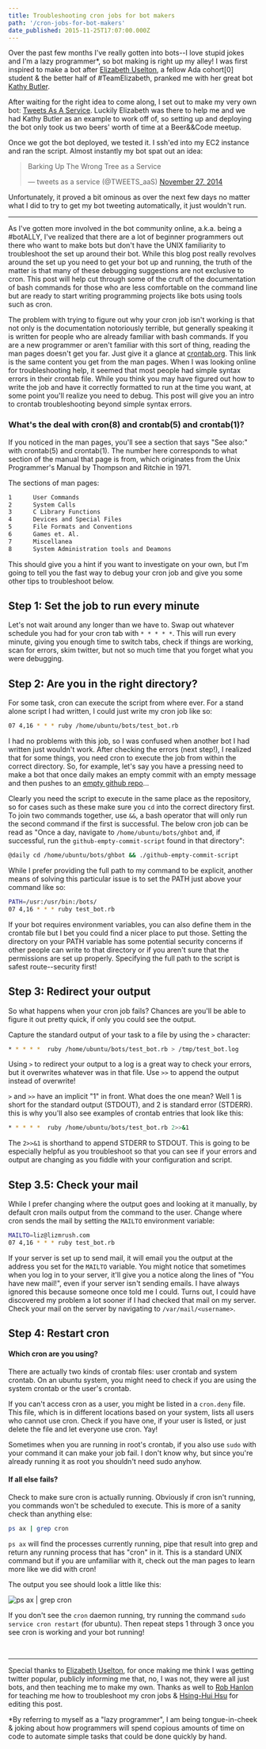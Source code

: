 ```yaml
---
title: Troubleshooting cron jobs for bot makers
path: '/cron-jobs-for-bot-makers'
date_published: 2015-11-25T17:07:00.000Z
---
```


Over the past few months I've really gotten into bots--I love stupid jokes and I'm a lazy programmer\*, so bot making is right up my alley! I was first inspired to make a bot after [Elizabeth Uselton](https://twitter.com/lizuselton), a fellow Ada cohort\[0] student & the better half of #TeamElizabeth, pranked me with her great bot [Kathy Butler](https://twitter.com/katherynebutler).

After waiting for the right idea to come along, I set out to make my very own bot: [Tweets As A Service](https://twitter.com/TWEETS_aaS). Luckily Elizabeth was there to help me and we had Kathy Butler as an example to work off of, so setting up and deploying the bot only took us two beers' worth of time at a Beer&&Code meetup.

Once we got the bot deployed, we tested it. I ssh'ed into my EC2 instance and ran the script. Almost instantly my bot spat out an idea:

<blockquote class="twitter-tweet" lang="en"><p lang="en" dir="ltr">Barking Up The Wrong Tree as a Service</p>&mdash; tweets as a service (@TWEETS_aaS) <a href="https://twitter.com/TWEETS_aaS/status/537824991614472192">November 27, 2014</a></blockquote> <script async src="//platform.twitter.com/widgets.js" charset="utf-8"></script>

Unfortunately, it proved a bit ominous as over the next few days no matter what I did to try to get my bot tweeting automatically, it just wouldn't run.

---

As I've gotten more involved in the bot community online, a.k.a. being a #botALLY, I've realized that there are a lot of beginner programmers out there who want to make bots but don't have the UNIX familiarity to troubleshoot the set up around their bot. While this blog post really revolves around the set up you need to get your bot up and running, the truth of the matter is that many of these debugging suggestions are not exclusive to cron. This post will help cut through some of the cruft of the documentation of bash commands for those who are less comfortable on the command line but are ready to start writing programming projects like bots using tools such as cron.

The problem with trying to figure out why your cron job isn't working is that not only is the documentation notoriously terrible, but generally speaking it is written for people who are already familiar with bash commands. If you are a new programmer or aren't familiar with this sort of thing, reading the man pages doesn't get you far. Just give it a glance at [crontab.org](http://crontab.org). This link is the same content you get from the man pages. When I was looking online for troubleshooting help, it seemed that most people had simple syntax errors in their crontab file. While you think you may have figured out how to write the job and have it correctly formatted to run at the time you want, at some point you'll realize you need to debug. This post will give you an intro to crontab troubleshooting beyond simple syntax errors.

### What's the deal with cron(8) and crontab(5) and crontab(1)?

If you noticed in the man pages, you'll see a section that says "See also:" with crontab(5) and crontab(1). The number here corresponds to what section of the manual that page is from, which originates from the Unix Programmer's Manual by Thompson and Ritchie in 1971.

The sections of man pages:

```bash
1      User Commands
2      System Calls
3      C Library Functions
4      Devices and Special Files
5      File Formats and Conventions
6      Games et. Al.
7      Miscellanea
8      System Administration tools and Deamons
```

This should give you a hint if you want to investigate on your own, but I'm going to tell you the fast way to debug your cron job and give you some other tips to troubleshoot below.

## Step 1: Set the job to run every minute

Let's not wait around any longer than we have to. Swap out whatever schedule you had for your cron tab with `* * * * *`. This will run every minute, giving you enough time to switch tabs, check if things are working, scan for errors, skim twitter, but not so much time that you forget what you were debugging.

## Step 2: Are you in the right directory?

For some task, cron can execute the script from where ever. For a stand alone script I had written, I could just write my cron job like so:

```bash
07 4,16 * * * ruby /home/ubuntu/bots/test_bot.rb
```

I had no problems with this job, so I was confused when another bot I had written just wouldn't work. After checking the errors (next step!), I realized that for some things, you need cron to execute the job from within the correct directory. So, for example, let's say you have a pressing need to make a bot that once daily makes an empty commit with an empty message and then pushes to an [empty github repo](https://github.com/lizrush/-)...

Clearly you need the script to execute in the same place as the repository, so for cases such as these make sure you `cd` into the correct directory first. To join two commands together, use `&&`, a bash operator that will only run the second command if the first is successful. The below cron job can be read as "Once a day, navigate to `/home/ubuntu/bots/ghbot` and, if successful, run the `github-empty-commit-script` found in that directory":

```bash
@daily cd /home/ubuntu/bots/ghbot && ./github-empty-commit-script
```

While I prefer providing the full path to my command to be explicit, another means of solving this particular issue is to set the PATH just above your command like so:

```bash
PATH=/usr:/usr/bin:/bots/
07 4,16 * * * ruby test_bot.rb
```

If your bot requires environment variables, you can also define them in the crontab file but I bet you could find a nicer place to put those. Setting the directory on your PATH variable has some potential security concerns if other people can write to that directory or if you aren't sure that the permissions are set up properly. Specifying the full path to the script is safest route--security first!

## Step 3: Redirect your output

So what happens when your cron job fails? Chances are you'll be able to figure it out pretty quick, if only you could see the output.

Capture the standard output of your task to a file by using the `>` character:

```bash
* * * * *  ruby /home/ubuntu/bots/test_bot.rb > /tmp/test_bot.log
```

Using `>` to redirect your output to a log is a great way to check your errors, but it overwrites whatever was in that file. Use `>>` to append the output instead of overwrite!

`>` and `>>` have an implicit "1" in front. What does the one mean? Well 1 is short for the standard output (STDOUT), and 2 is standard error (STDERR). this is why you'll also see examples of crontab entries that look like this:

```bash
* * * * *  ruby /home/ubuntu/bots/test_bot.rb 2>>&1
```

The `2>>&1` is shorthand to append STDERR to STDOUT. This is going to be especially helpful as you troubleshoot so that you can see if your errors and output are changing as you fiddle with your configuration and script.

## Step 3.5: Check your mail

While I prefer changing where the output goes and looking at it manually, by default cron mails output from the command to the user. Change where cron sends the mail by setting the `MAILTO` environment variable:

```bash
MAILTO=liz@lizmrush.com
07 4,16 * * * ruby test_bot.rb
```

If your server is set up to send mail, it will email you the output at the address you set for the `MAILTO` variable. You might notice that sometimes when you log in to your server, it'll give you a notice along the lines of "You have new mail!", even if your server isn't sending emails. I have always ignored this because someone once told me I could. Turns out, I could have discovered my problem a lot sooner if I had checked that mail on my server. Check your mail on the server by navigating to `/var/mail/<username>`.

## Step 4: Restart cron

#### Which cron are you using?

There are actually two kinds of crontab files: user crontab and system crontab. On an ubuntu system, you might need to check if you are using the system crontab or the user's crontab.

If you can't access cron as a user, you might be listed in a `cron.deny` file. This file, which is in different locations based on your system, lists all users who cannot use cron. Check if you have one, if your user is listed, or just delete the file and let everyone use cron. Yay!

Sometimes when you are running in root's crontab, if you also use `sudo` with your command it can make your job fail. I don't know why, but since you're already running it as root you shouldn't need sudo anyhow.

#### If all else fails?

Check to make sure cron is actually running. Obviously if cron isn't running, you commands won't be scheduled to execute. This is more of a sanity check than anything else:

```bash
ps ax | grep cron
```

`ps ax` will find the processes currently running, pipe that result into grep and return any running process that has "cron" in it. This is a standard UNIX command but if you are unfamiliar with it, check out the man pages to learn more like we did with cron!

The output you see should look a little like this:

![ps ax | grep cron](/content/images/2015/Jun/Screen-Shot-2015-06-09-at-22-36-26-.png)

If you don't see the `cron` daemon running, try running the command `sudo service cron restart` (for ubuntu). Then repeat steps 1 through 3 once you see cron is working and your bot running!

<br>

---

Special thanks to [Elizabeth Uselton](https://twitter.com/lizuselton), for once making me think I was getting twitter popular, publicly informing me that, no, I was not, they were all just bots, and then teaching me to make my own. Thanks as well to [Rob Hanlon](https://twitter.com/ohwillie) for teaching me how to troubleshoot my cron jobs & [Hsing-Hui Hsu](http://twitter.com/SoManyHs) for editing this post.

\*By referring to myself as a "lazy programmer", I am being tongue-in-cheek & joking about how programmers will spend copious amounts of time on code to automate simple tasks that could be done quickly by hand.
